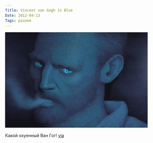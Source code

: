 ```yaml
---
Title: Vincent van Gogh in Blue
Date: 2012-04-13
Tags: разное
---
```


![van-gogh.jpg](images/van-gogh.jpg)

Какой охуенный Ван Гог! [via](http://mocoloco.com/art/archives/004230.php)